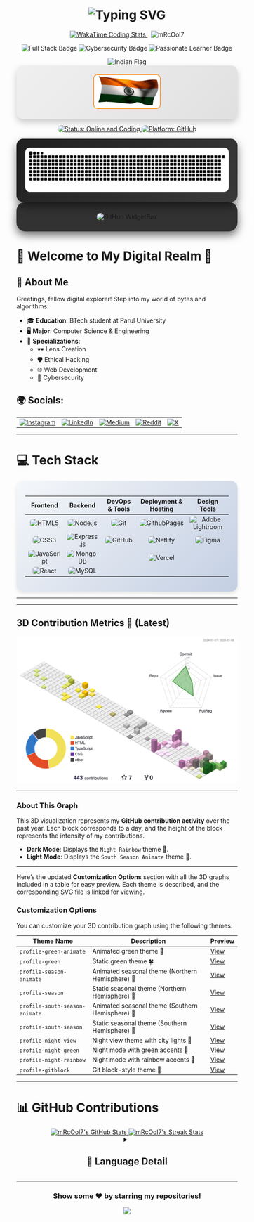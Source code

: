 <h1 align="center">
  <img src="https://readme-typing-svg.demolab.com?font=Orbitron&weight=800&size=32&duration=3000&pause=1000&color=00E0FF&center=true&vCenter=true&width=800&lines=Hey+there+%F0%9F%91%8B%2C+I'm+Nehal+Chauhan;Full+Stack+Developer+%F0%9F%92%BB;Cybersecurity+Enthusiast+%F0%9F%94%92;Passionate+Tech+Learner+%F0%9F%93%88" alt="Typing SVG" />
</h1>

<p align="center">
  <!-- WakaTime Coding Activity Badge -->
  <a href="https://wakatime.com/@75105d6d-69ac-4059-8da2-102413f1f187">
    <img src="https://wakatime.com/badge/user/75105d6d-69ac-4059-8da2-102413f1f187.svg" alt="WakaTime Coding Stats" />
  </a>
  &nbsp;
  <!-- Profile Views Counter -->
  <img src="https://komarev.com/ghpvc/?username=mRcOol7&label=Profile%20Views&color=blueviolet&style=flat" alt="mRcOol7" /> 
</p>


<p align="center">
  <img src="https://img.shields.io/badge/Full%20Stack%20Developer-00E0FF?style=for-the-badge&logo=python&logoColor=black" alt="Full Stack Badge" />
  <img src="https://img.shields.io/badge/Cybersecurity%20Enthusiast-7000FF?style=for-the-badge&logo=linux&logoColor=white" alt="Cybersecurity Badge" />
  <img src="https://img.shields.io/badge/Passionate%20Learner-00E0FF?style=for-the-badge&logo=javascript&logoColor=black" alt="Passionate Learner Badge" />
</p>
<div align="center">
</div>
<div align="center">
  <!-- Adding Indian Flag -->
  <img src="https://raw.githubusercontent.com/mRcOol7/user-attachments/assets/343f66e2-bfd7-422f-91a5-d09745ce7a1c/giphy-1.gif" alt="Indian Flag" width="200" />
</div>
<div align="center" style="background: linear-gradient(135deg, #f0f0f0, #e0e0e0); padding: 20px; border-radius: 15px; box-shadow: 0 8px 16px rgba(0, 0, 0, 0.2);">
  <!-- Adding Indian Flag -->
  <img src="indian flag.gif" alt="Indian Flag Animation" style="border: 2px solid #ff9933; border-radius: 10px;" width="150" height="75" />
</div>
<p align="center">
  <a href="https://github.com/mRcOol7" target="_blank">
    <img src="https://img.shields.io/badge/Status-Online%20and%20Coding-brightgreen?style=for-the-badge&labelColor=008000&logo=github&logoColor=white&logoWidth=30" alt="Status: Online and Coding" style="border-radius: 20px; transition: transform 0.2s;" onmouseover="this.style.transform='scale(1.1)'" onmouseout="this.style.transform='scale(1)'" />
  </a>
  <a href="https://github.com/mRcOol7" target="_blank">
    <img src="https://img.shields.io/badge/Platform-GitHub-lightgrey?style=for-the-badge&labelColor=gray&logo=github&logoColor=white&logoWidth=30" alt="Platform: GitHub" style="border-radius: 20px; transition: transform 0.2s;" onmouseover="this.style.transform='scale(1.1)'" onmouseout="this.style.transform='scale(1)'" />
  </a>
</p>


<div align="center" style="position: relative; padding: 20px; background: linear-gradient(135deg, #1f1f1f, #3a3a3a); border-radius: 15px; box-shadow: 0 10px 20px rgba(0, 0, 0, 0.5);">
  <img src="https://github.com/mRcOol7/mRcOol7/blob/output/github-contribution-grid-snake-dark.svg" alt="Snake Animation" style="max-width: 100%; height: auto; border-radius: 10px; transition: transform 0.3s, box-shadow 0.3s;" onmouseover="this.style.transform='scale(1.05)'; this.style.boxShadow='0 15px 30px rgba(0, 0, 0, 0.7)';" onmouseout="this.style.transform='scale(1)'; this.style.boxShadow='0 10px 20px rgba(0, 0, 0, 0.5)';" />
</div>
<!-- Adding dynamic futuristic cards and widgets -->
<div align="center" style="background: rgba(0, 0, 0, 0.8); border-radius: 20px; padding: 25px; box-shadow: 0 8px 20px rgba(0, 0, 0, 0.6);">
  <img src="https://github-widgetbox.vercel.app/api/profile?username=mRcOol7&data=followers,repositories,stars,commits&theme=nautilus" alt="GitHub WidgetBox" style="border-radius: 15px; transition: transform 0.3s; max-width: 100%; height: auto;" onmouseover="this.style.transform='scale(1.1)'" onmouseout="this.style.transform='scale(1)'" />
</div>

# 🌌 Welcome to My Digital Realm 🌌

## 🚀 About Me

Greetings, fellow digital explorer! Step into my world of bytes and algorithms:

- 🎓 **Education**: BTech student at Parul University
- 🖥️ **Major**: Computer Science & Engineering
- 🔬 **Specializations**: 
  - 🕶️ Lens Creation
  - 🛡️ Ethical Hacking
  - 🌐 Web Development
  - 🔐 Cybersecurity


## 🌍 **Socials**:

<div align="center">
  <table>
    <tr>
      <td>
        <a href="https://instagram.com/nehal_chauhan19">
          <img src="https://img.shields.io/badge/Instagram-%23E4405F.svg?style=for-the-badge&logo=instagram&logoColor=white" alt="Instagram" style="transition: transform 0.2s;" onmouseover="this.style.transform='scale(1.1)'" onmouseout="this.style.transform='scale(1)'" />
        </a>
      </td>
      <td>
        <a href="https://linkedin.com/in/nehal-chauhan19">
          <img src="https://img.shields.io/badge/LinkedIn-%230077B5.svg?style=for-the-badge&logo=linkedin&logoColor=white" alt="LinkedIn" style="transition: transform 0.2s;" onmouseover="this.style.transform='scale(1.1)'" onmouseout="this.style.transform='scale(1)'" />
        </a>
      </td>
      <td>
        <a href="https://medium.com/@cnehal194">
          <img src="https://img.shields.io/badge/Medium-12100E?style=for-the-badge&logo=medium&logoColor=white" alt="Medium" style="transition: transform 0.2s;" onmouseover="this.style.transform='scale(1.1)'" onmouseout="this.style.transform='scale(1)'" />
        </a>
      </td>
      <td>
        <a href="https://reddit.com/user/u/Mr_Cool_07">
          <img src="https://img.shields.io/badge/Reddit-%23FF4500.svg?style=for-the-badge&logo=reddit&logoColor=white" alt="Reddit" style="transition: transform 0.2s;" onmouseover="this.style.transform='scale(1.1)'" onmouseout="this.style.transform='scale(1)'" />
        </a>
      </td>
      <td>
        <a href="https://x.com/nehal_chauhan19">
          <img src="https://img.shields.io/badge/X-000000.svg?style=for-the-badge&logo=X&logoColor=white" alt="X" style="transition: transform 0.2s;" onmouseover="this.style.transform='scale(1.1)'" onmouseout="this.style.transform='scale(1)'" />
        </a>
      </td>
    </tr>
  </table>
</div>


---
# 💻 Tech Stack
<div align="center" style="background: linear-gradient(135deg, #f5f7fa 0%, #c3cfe2 100%); padding: 20px; border-radius: 15px; box-shadow: 0 4px 8px rgba(0, 0, 0, 0.1);">

| Frontend | Backend | DevOps & Tools | Deployment & Hosting | Design Tools |
|:--------:|:-------:|:--------------:|:---------------------:|:------------:|
| <img src="https://img.shields.io/badge/HTML5-E34F26?style=for-the-badge&logo=html5&logoColor=white" alt="HTML5" style="border-radius: 5px;"/> | <img src="https://img.shields.io/badge/Node.js-339933?style=for-the-badge&logo=nodedotjs&logoColor=white" alt="Node.js" style="border-radius: 5px;"/> | <img src="https://img.shields.io/badge/git-F05033?style=for-the-badge&logo=git&logoColor=white" alt="Git" style="border-radius: 5px;"/> | <img src="https://img.shields.io/badge/github%20pages-121013?style=for-the-badge&logo=github&logoColor=white" alt="GithubPages" style="border-radius: 5px;"/> | <img src="https://img.shields.io/badge/Adobe%20Lightroom-31A8FF?style=for-the-badge&logo=Adobe%20Lightroom&logoColor=white" alt="Adobe Lightroom" style="border-radius: 5px;"/> |
| <img src="https://img.shields.io/badge/CSS3-1572B6?style=for-the-badge&logo=css3&logoColor=white" alt="CSS3" style="border-radius: 5px;"/> | <img src="https://img.shields.io/badge/Express.js-000000?style=for-the-badge&logo=express&logoColor=white" alt="Express.js" style="border-radius: 5px;"/> | <img src="https://img.shields.io/badge/github-121011?style=for-the-badge&logo=github&logoColor=white" alt="GitHub" style="border-radius: 5px;"/> | <img src="https://img.shields.io/badge/netlify-000000?style=for-the-badge&logo=netlify&logoColor=#00C7B7" alt="Netlify" style="border-radius: 5px;"/> | <img src="https://img.shields.io/badge/figma-F24E1E?style=for-the-badge&logo=figma&logoColor=white" alt="Figma" style="border-radius: 5px;"/> |
| <img src="https://img.shields.io/badge/JavaScript-F7DF1E?style=for-the-badge&logo=javascript&logoColor=black" alt="JavaScript" style="border-radius: 5px;"/> | <img src="https://img.shields.io/badge/MongoDB-4EA94B?style=for-the-badge&logo=mongodb&logoColor=white" alt="MongoDB" style="border-radius: 5px;"/> |  | <img src="https://img.shields.io/badge/vercel-000000?style=for-the-badge&logo=vercel&logoColor=white" alt="Vercel" style="border-radius: 5px;"/> |  |
| <img src="https://img.shields.io/badge/React-20232A?style=for-the-badge&logo=react&logoColor=61DAFB" alt="React" style="border-radius: 5px;"/> | <img src="https://img.shields.io/badge/MySQL-005C84?style=for-the-badge&logo=mysql&logoColor=white" alt="MySQL" style="border-radius: 5px;"/> |  |  |  |

</div>


---

---
## 3D Contribution Metrics 🌌 (Latest)

<picture>
  <source media="(prefers-color-scheme: dark)" srcset="https://raw.githubusercontent.com/mRcOol7/mRcOol7/main/profile-3d-contrib/profile-night-rainbow.svg" />
  <source media="(prefers-color-scheme: light)" srcset="https://raw.githubusercontent.com/mRcOol7/mRcOol7/main/profile-3d-contrib/profile-south-season-animate.svg" />
  <img alt="3D Contribution Graph" src="https://raw.githubusercontent.com/mRcOol7/mRcOol7/main/profile-3d-contrib/profile-south-season-animate.svg" />
</picture>

---

### About This Graph
This 3D visualization represents my **GitHub contribution activity** over the past year. Each block corresponds to a day, and the height of the block represents the intensity of my contributions. 

- **Dark Mode**: Displays the `Night Rainbow` theme 🌈.
- **Light Mode**: Displays the `South Season Animate` theme 🍂.

---

Here’s the updated **Customization Options** section with all the 3D graphs included in a table for easy preview. Each theme is described, and the corresponding SVG file is linked for viewing.

### Customization Options
You can customize your 3D contribution graph using the following themes:

| Theme Name                     | Description                                   | Preview                                                                                     |
|--------------------------------|-----------------------------------------------|---------------------------------------------------------------------------------------------|
| `profile-green-animate`        | Animated green theme 🌿                      | [View](https://raw.githubusercontent.com/mRcOol7/mRcOol7/main/profile-3d-contrib/profile-green-animate.svg)       |
| `profile-green`                | Static green theme 🍀                        | [View](https://raw.githubusercontent.com/mRcOol7/mRcOol7/main/profile-3d-contrib/profile-green.svg)               |
| `profile-season-animate`       | Animated seasonal theme (Northern Hemisphere) 🍁 | [View](https://raw.githubusercontent.com/mRcOol7/mRcOol7/main/profile-3d-contrib/profile-season-animate.svg)      |
| `profile-season`               | Static seasonal theme (Northern Hemisphere) 🍂 | [View](https://raw.githubusercontent.com/mRcOol7/mRcOol7/main/profile-3d-contrib/profile-season.svg)              |
| `profile-south-season-animate` | Animated seasonal theme (Southern Hemisphere) 🌺 | [View](https://raw.githubusercontent.com/mRcOol7/mRcOol7/main/profile-3d-contrib/profile-south-season-animate.svg)|
| `profile-south-season`         | Static seasonal theme (Southern Hemisphere) 🌸 | [View](https://raw.githubusercontent.com/mRcOol7/mRcOol7/main/profile-3d-contrib/profile-south-season.svg)        |
| `profile-night-view`           | Night view theme with city lights 🌃          | [View](https://raw.githubusercontent.com/mRcOol7/mRcOol7/main/profile-3d-contrib/profile-night-view.svg)          |
| `profile-night-green`          | Night mode with green accents 🌙              | [View](https://raw.githubusercontent.com/mRcOol7/mRcOol7/main/profile-3d-contrib/profile-night-green.svg)         |
| `profile-night-rainbow`        | Night mode with rainbow accents 🌈            | [View](https://raw.githubusercontent.com/mRcOol7/mRcOol7/main/profile-3d-contrib/profile-night-rainbow.svg)       |
| `profile-gitblock`             | Git block-style theme 🧊                     | [View](https://raw.githubusercontent.com/mRcOol7/mRcOol7/main/profile-3d-contrib/profile-gitblock.svg)            |


---

# 📊 **GitHub Contributions**

<div align="center">
  
  <a href="https://github.com/mRcOol7">
    <img src="https://github-readme-stats.vercel.app/api?username=mRcOol7&show_icons=true&theme=radical&hide_border=true&count_private=true&bg_color=0D1117&title_color=f2055c&icon_color=F8D866&text_color=c9d1d9&ring_color=ff00f7" width="49%" alt="mRcOol7's GitHub Stats"/>
  </a>
  <a href="https://github.com/mRcOol7">
    <img src="https://github-readme-streak-stats.herokuapp.com/?user=mRcOol7&theme=radical&hide_border=true&background=0D1117&stroke=0D1117&fire=ff00f7&currStreakLabel=ff00f7&sideLabels=f2055c" width="49%" alt="mRcOol7's Streak Stats"/>
  </a>
  
  
  <details>
    <summary><h2>🧩 Language Detail</h2></summary>
    <div align="center">
      <img src="https://github-readme-stats.vercel.app/api/top-langs/?username=mRcOol7&theme=radical&hide_border=true&include_all_commits=true&count_private=true&layout=compact&langs_count=10&bg_color=0D1117&title_color=f2055c" alt="Top Languages" width="50%" />
    </div>
  </details>
  

  
</div>

<!-- End of GitHub Stats Section -->


---

<div align="center">
  <h3>Show some ❤️ by starring my repositories!</h3>
</div>
<div align="center">
  <img src="https://capsule-render.vercel.app/api?type=waving&color=gradient&height=100&section=footer" width="100%"/>
</div>


<!-- Proudly created with futuristic design using GPRM ( https://gprm.itsvg.in ) -->

